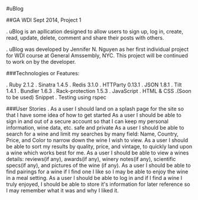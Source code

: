 #uBlog

##GA WDI Sept 2014, Project 1

. uBlog is an apllication designed to allow users to sign up, log in, create, read, update, delete, comment and share their posts with others.

. uBlog was developed by Jennifer N. Nguyen as her first individual project for WDI course at General Amssembly, NYC. This project will be continued to work on by the developer.

###Technologies or Features:

. Ruby 2.1.2
. Sinatra 1.4.5
. Redis 3.1.0
. HTTParty 0.13.1
. JSON 1.8.1
. Tilt 1.4.1
. Bundler 1.6.3
. Rack-protection 1.5.3
. JavaScript
. HTML & CSS
.(Soon to be used) Snippet
. Testing using rspec

###User Stories
. As a user I should land on a splash page for the site so that I have some idea of how to get started
As a user I should be able to sign in and out of a secure account so that I can keep my personal information, wine data, etc. safe and private
As a user I should be able to search for a wine and limit my searches by many field: Name, Country, Price, and Color to narrow down the wine I wish to view.
As a user I should be able to sort my results by quality, price, and vintage, to quickly land upon a wine which works best for me.
As a user I should be able to view a wines details: reviews(if any), awards(if any), winery notes(if any), scientific specs(if any), and pictures of the wine (if any).
As a user I should be able to find pairings for a wine if I find one I like so I may be able to enjoy the wine in a meal setting.
As a user I should be able to log in and if I find a wine I truly enjoyed, I should be able to store it's information for later reference so I may remember what it was and why I liked it.
